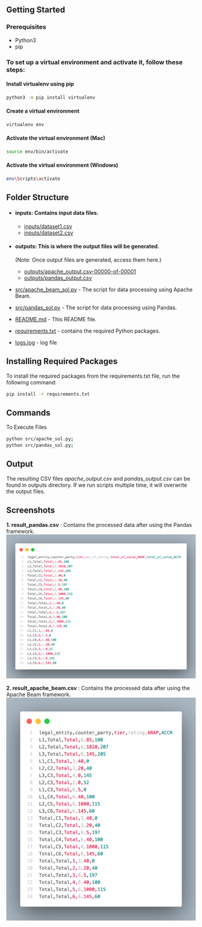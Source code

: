 ## Getting Started

### Prerequisites

- Python3
- pip

### To set up a virtual environment and activate it, follow these steps:

#### Install virtualenv using pip

```bash
python3 -m pip install virtualenv
```

#### Create a virtual environment

```bash
virtualenv env
```

#### Activate the virtual environment (Mac)

```bash
source env/bin/activate
```

#### Activate the virtual environment (Windows)

```bash
env\Scripts\activate
```

## Folder Structure

- #### inputs: Contains input data files.
  - [inputs/dataset1.csv](inputs/dataset1.csv)
  - [inputs/dataset2.csv](inputs/dataset2.csv)
- #### outputs: This is where the output files will be generated.

  (Note: Once output files are generated, access them here.)

  - [outputs/apache_output.csv-00000-of-00001](./outputs/apache_output.csv-00000-of-00001)
  - [outputs/pandas_output.csv](./outputs/pandas_output.csv)

- [src/apache_beam_sol.py](src/apache_beam_sol.py) - The script for data processing using Apache Beam.
- [src/pandas_sol.py](src/pandas_sol.py) - The script for data processing using Pandas.
- [README.md](./README.md) - This README file.
- [requirements.txt](./requirements.txt) - contains the required Python packages.
- [logs.log](./logs.log) - log file

## Installing Required Packages

To install the required packages from the requirements.txt file, run the following command:

```bash
pip install -r requirements.txt
```

## Commands

To Execute Files

```bash
python src/apache_sol.py;
python src/pandas_sol.py;
```

## Output

The resulting CSV files _apache_output.csv_ and _pandas_output.csv_ can be found in outputs directory. If we run scripts multiple time, it will overwrite the output files.

## Screenshots

**1. result_pandas.csv** : Contains the processed data after using the Pandas framework.
![Pandas Output](pandas_sol.png)

**2. result_apache_beam.csv** : Contains the processed data after using the Apache Beam framework.
![Apache Output](apache_sol.png)
